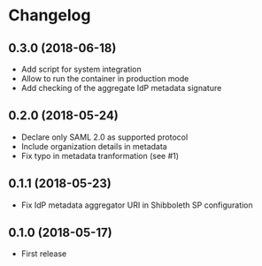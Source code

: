# Changelog

## 0.3.0 (2018-06-18)

* Add script for system integration
* Allow to run the container in production mode
* Add checking of the aggregate IdP metadata signature

## 0.2.0 (2018-05-24)

* Declare only SAML 2.0 as supported protocol
* Include organization details in metadata
* Fix typo in metadata tranformation (see #1)

## 0.1.1 (2018-05-23)

* Fix IdP metadata aggregator URI in Shibboleth SP configuration

## 0.1.0 (2018-05-17)

* First release
